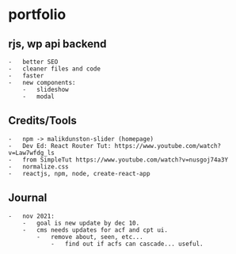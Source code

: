 # portfolio

## rjs, wp api backend
	
	-	better SEO
	-	cleaner files and code
	-	faster
	-	new components:
		-	slideshow
		-	modal

## Credits/Tools
	-	npm -> malikdunston-slider (homepage)
	-	Dev Ed: React Router Tut: https://www.youtube.com/watch?v=Law7wfdg_ls
	-	from SimpleTut https://www.youtube.com/watch?v=nusgoj74a3Y
	-	normalize.css
	-	reactjs, npm, node, create-react-app

## Journal

	-	nov 2021:
		-	goal is new update by dec 10.
		-	cms needs updates for acf and cpt ui.
			-	remove about, seen, etc... 
				-	find out if acfs can cascade... useful.
